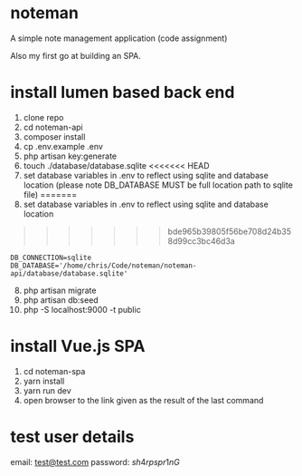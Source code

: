 # noteman
A simple note management application (code assignment)

Also my first go at building an SPA.

# install lumen based back end

1) clone repo
2) cd noteman-api
3) composer install
4) cp .env.example .env
5) php artisan key:generate
6) touch ./database/database.sqlite
<<<<<<< HEAD
7) set database variables in .env to reflect using sqlite and database location (please note DB_DATABASE MUST be full location path to sqlite file)
=======
7) set database variables in .env to reflect using sqlite and database location
>>>>>>> bde965b39805f56be708d24b358d99cc3bc46d3a
```
DB_CONNECTION=sqlite
DB_DATABASE='/home/chris/Code/noteman/noteman-api/database/database.sqlite'
```
8) php artisan migrate
9) php artisan db:seed
10) php -S localhost:9000 -t public


# install Vue.js SPA
1) cd noteman-spa
2) yarn install
3) yarn run dev
4) open browser to the link given as the result of the last command

# test user details
email: test@test.com
password: $sh4rpspr1nG$
